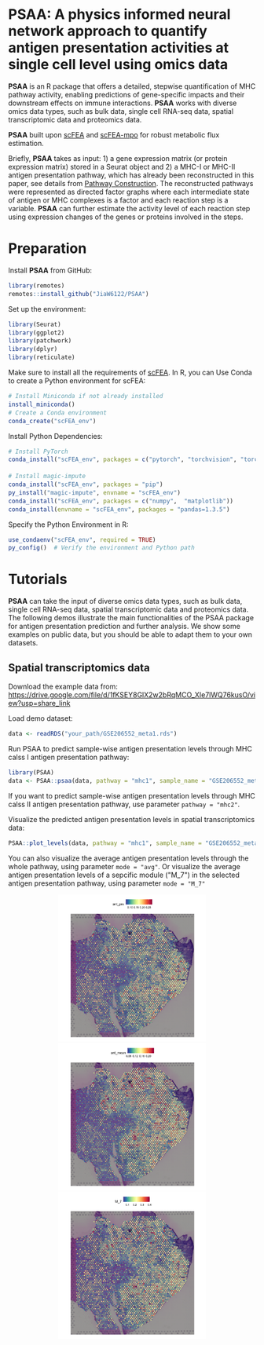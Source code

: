 # PSAA: A physics informed neural network approach to quantify antigen presentation activities at single cell level using omics data
**PSAA** is an R package that offers a detailed, stepwise quantification of MHC pathway activity, enabling predictions of gene-specific impacts and their downstream effects on immune interactions. **PSAA** works with diverse omics data types, such as bulk data, single cell RNA-seq data, spatial transcriptomic data and proteomics data.

**PSAA** built upon [scFEA](https://github.com/changwn/scFEA) and [scFEA-mpo](https://github.com/ptdang1001/scFEA/tree/main) for robust metabolic flux estimation.

Briefly, **PSAA** takes as input: 1) a gene expression matrix (or protein expression matrix) stored in a Seurat object and 2) a MHC-I or MHC-II antigen presentation pathway, which has already been reconstructed in this paper, see details from [Pathway Construction](https://github.com/JiaW6122/PSAA/blob/main/supplementary%20files/Pathway_Construction.md). The reconstructed pathways were represented as directed factor graphs where each intermediate state of antigen or MHC complexes is a factor and each reaction step is a variable. **PSAA** can further estimate the activity level of each reaction step using expression changes of the genes or proteins involved in the steps.

# Preparation
Install **PSAA** from GitHub:
```R
library(remotes)
remotes::install_github("JiaW6122/PSAA")
```
Set up the environment:
```R
library(Seurat)
library(ggplot2)
library(patchwork)
library(dplyr)
library(reticulate)
```

Make sure to install all the requirements of [scFEA](https://github.com/changwn/scFEA). In R, you can Use Conda to create a Python environment for scFEA: 
```R
# Install Miniconda if not already installed
install_miniconda()
# Create a Conda environment
conda_create("scFEA_env")
```
Install Python Dependencies:
```R
# Install PyTorch
conda_install("scFEA_env", packages = c("pytorch", "torchvision", "torchaudio"), channel = "pytorch")

# Install magic-impute
conda_install("scFEA_env", packages = "pip")
py_install("magic-impute", envname = "scFEA_env")
conda_install("scFEA_env", packages = c("numpy",  "matplotlib"))
conda_install(envname = "scFEA_env", packages = "pandas=1.3.5")
```
Specify the Python Environment in R:
```R
use_condaenv("scFEA_env", required = TRUE)
py_config()  # Verify the environment and Python path
```

# Tutorials 

**PSAA** can take the input of diverse omics data types, such as bulk data, single cell RNA-seq data, spatial transcriptomic data and proteomics data. The following demos illustrate the main functionalities of the PSAA package for antigen presentation prediction and further analysis. We show some examples on public data, but you should be able to adapt them to your own datasets.

## Spatial transcriptomics data


Download the example data from: https://drive.google.com/file/d/1fKSEY8GlX2w2bRqMCO_XIe7lWQ76kusO/view?usp=share_link

Load demo dataset:
```R
data <- readRDS("your_path/GSE206552_meta1.rds")
```

Run PSAA to predict sample-wise antigen presentation levels through MHC calss I antigen presentation pathway:
```R
library(PSAA)
data <- PSAA::psaa(data, pathway = "mhc1", sample_name = "GSE206552_meta1")
```
If you want to predict sample-wise antigen presentation levels through MHC calss II antigen presentation pathway, use parameter `pathway = "mhc2"`.



Visualize the predicted antigen presentation levels in spatial transcriptomics data:
```R
PSAA::plot_levels(data, pathway = "mhc1", sample_name = "GSE206552_meta1", mode = "pre")
```

You can also visualize the average antigen presentation levels through the whole pathway, using parameter `mode = "avg"`. Or visualize the average antigen presentation levels of a sepcific module ("M_7") in the selected antigen presentation pathway, using parameter `mode = "M_7"`

<p align="center">
  <img src="figures/ant_pre.png" alt="Example Figure 1" width="300"/>
  <img src="figures/ant_mean.png" alt="Example Figure 2" width="300"/>
  <img src="figures/M_7.png" alt="Example Figure 3" width="300"/>
</p>